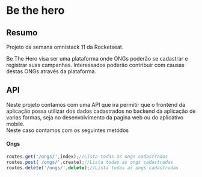 # Be the hero
## Resumo
Projeto da semana omnistack 11 da Rocketseat.  

Be The Hero visa ser uma plataforma onde ONGs poderão se cadastrar e registrar suas campanhas. Interessados poderão contribuir com causas destas ONGs através da plataforma.

## API
Neste projeto contamos com uma API que ira permitir que o frontend da aplicação possa utilizar dos dados cadastrados no backend da aplicação de varias formas, seja no desenvolvimento da pagina web ou do aplicativo mobile.  
Neste caso contamos com os seguintes metódos

#### Ongs
``` Javascript
routes.get('/ongs/',index);//Lista todas as ongs cadastradas
routes.post('/ongs/',create);//Lista todas as ongs cadastradas
routes.delete('/ongs/',delete);//Lista todas as ongs cadastradas


